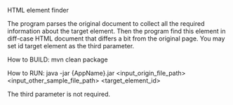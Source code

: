 HTML element finder

The program parses the original document to collect all the required information about the target element. Then the program find this element in diff-case HTML document that differs a bit from the original page.
You may set id target element as the third parameter.

How to BUILD:
mvn clean package

How to RUN:
java -jar {AppName}.jar <input_origin_file_path> <input_other_sample_file_path> <target_element_id>

The third parameter is not required.

